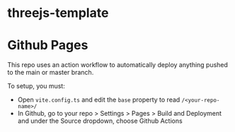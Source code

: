 # threejs-template

# Github Pages #

This repo uses an action workflow to automatically deploy anything pushed to the main or master branch.

To setup, you must:
- Open `vite.config.ts` and edit the `base` property to read `/<your-repo-name>/`
- In Github, go to your repo > Settings > Pages > Build and Deployment and under the Source dropdown, choose Github Actions

